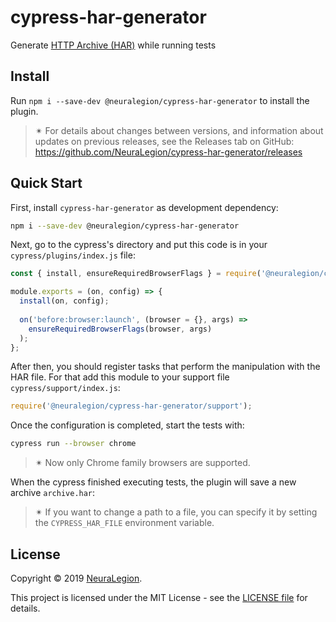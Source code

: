 # cypress-har-generator

Generate [HTTP Archive (HAR)](http://www.softwareishard.com/blog/har-12-spec/)  while running tests

## Install

Run `npm i --save-dev @neuralegion/cypress-har-generator` to install the plugin.

> ✴ For details about changes between versions, and information about updates on previous releases, see the Releases tab on GitHub: https://github.com/NeuraLegion/cypress-har-generator/releases

## Quick Start

First, install `cypress-har-generator` as development dependency:

```bash
npm i --save-dev @neuralegion/cypress-har-generator
```

Next, go to the cypress's directory and put this code is in your `cypress/plugins/index.js` file:

```js
const { install, ensureRequiredBrowserFlags } = require('@neuralegion/cypress-har-generator');

module.exports = (on, config) => {
  install(on, config);
  
  on('before:browser:launch', (browser = {}, args) =>
    ensureRequiredBrowserFlags(browser, args)
  );
};
```

After then, you should register tasks that perform the manipulation with the HAR file. 
For that add this module to your support file `cypress/support/index.js`:

```js
require('@neuralegion/cypress-har-generator/support');
```

Once the configuration is completed, start the tests with:

```bash
cypress run --browser chrome
```

> ✴  Now only Chrome family browsers are supported.

When the cypress finished executing tests, the plugin will save a new archive `archive.har`:

> ✴  If you want to change a path to a file, you can specify it by setting the `CYPRESS_HAR_FILE` environment variable.

## License

Copyright © 2019 [NeuraLegion](https://github.com/NeuraLegion).

This project is licensed under the MIT License - see the [LICENSE file](LICENSE) for details.

